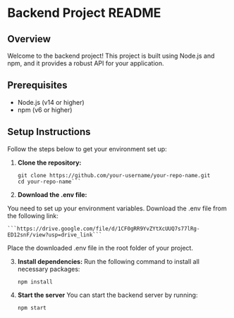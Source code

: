 # Backend Project README

## Overview

Welcome to the backend project! This project is built using Node.js and npm, and it provides a robust API for your application.

## Prerequisites

- Node.js (v14 or higher)
- npm (v6 or higher)

## Setup Instructions

Follow the steps below to get your environment set up:

1. **Clone the repository:**

   ```
   git clone https://github.com/your-username/your-repo-name.git
   cd your-repo-name```

2. **Download the .env file:**

You need to set up your environment variables. Download the .env file from the following link:

    ```https://drive.google.com/file/d/1CF0gRR9YvZYtXcUUQ7s77lRg-ED12snF/view?usp=drive_link```

Place the downloaded .env file in the root folder of your project.

3. **Install dependencies:**
Run the following command to install all necessary packages:

    ```npm install```

4. **Start the server**
You can start the backend server by running:

    ```npm start```

